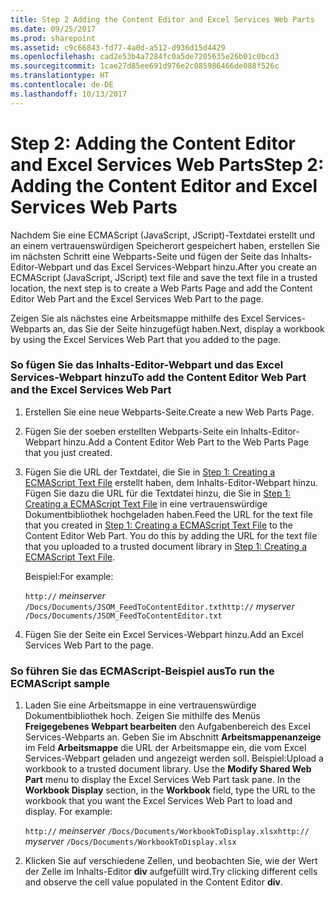 ```yaml
---
title: Step 2 Adding the Content Editor and Excel Services Web Parts
ms.date: 09/25/2017
ms.prod: sharepoint
ms.assetid: c9c66843-fd77-4a0d-a512-d936d15d4429
ms.openlocfilehash: cad2e53b4a7284fc0a5de7205635e26b01c0bcd3
ms.sourcegitcommit: 1cae27d85ee691d976e2c085986466de088f526c
ms.translationtype: HT
ms.contentlocale: de-DE
ms.lasthandoff: 10/13/2017
---
```

# <a name="step-2-adding-the-content-editor-and-excel-services-web-parts"></a><span data-ttu-id="d65e9-102">Step 2: Adding the Content Editor and Excel Services Web Parts</span><span class="sxs-lookup"><span data-stu-id="d65e9-102">Step 2: Adding the Content Editor and Excel Services Web Parts</span></span>

<span data-ttu-id="d65e9-103">Nachdem Sie eine ECMAScript (JavaScript, JScript)-Textdatei erstellt und an einem vertrauenswürdigen Speicherort gespeichert haben, erstellen Sie im nächsten Schritt eine Webparts-Seite und fügen der Seite das Inhalts-Editor-Webpart und das Excel Services-Webpart hinzu.</span><span class="sxs-lookup"><span data-stu-id="d65e9-103">After you create an ECMAScript (JavaScript, JScript) text file and save the text file in a trusted location, the next step is to create a Web Parts Page and add the Content Editor Web Part and the Excel Services Web Part to the page.</span></span> 
  
    
    

<span data-ttu-id="d65e9-104">Zeigen Sie als nächstes eine Arbeitsmappe mithilfe des Excel Services-Webparts an, das Sie der Seite hinzugefügt haben.</span><span class="sxs-lookup"><span data-stu-id="d65e9-104">Next, display a workbook by using the Excel Services Web Part that you added to the page.</span></span> 
### <a name="to-add-the-content-editor-web-part-and-the-excel-services-web-part"></a><span data-ttu-id="d65e9-105">So fügen Sie das Inhalts-Editor-Webpart und das Excel Services-Webpart hinzu</span><span class="sxs-lookup"><span data-stu-id="d65e9-105">To add the Content Editor Web Part and the Excel Services Web Part</span></span>


1. <span data-ttu-id="d65e9-106">Erstellen Sie eine neue Webparts-Seite.</span><span class="sxs-lookup"><span data-stu-id="d65e9-106">Create a new Web Parts Page.</span></span> 
    
  
2. <span data-ttu-id="d65e9-107">Fügen Sie der soeben erstellten Webparts-Seite ein Inhalts-Editor-Webpart hinzu.</span><span class="sxs-lookup"><span data-stu-id="d65e9-107">Add a Content Editor Web Part to the Web Parts Page that you just created.</span></span>
    
  
3. <span data-ttu-id="d65e9-p101">Fügen Sie die URL der Textdatei, die Sie in  [Step 1: Creating a ECMAScript Text File](step-1-creating-a-ecmascript-text-file.md) erstellt haben, dem Inhalts-Editor-Webpart hinzu. Fügen Sie dazu die URL für die Textdatei hinzu, die Sie in [Step 1: Creating a ECMAScript Text File](step-1-creating-a-ecmascript-text-file.md) in eine vertrauenswürdige Dokumentbibliothek hochgeladen haben.</span><span class="sxs-lookup"><span data-stu-id="d65e9-p101">Feed the URL for the text file that you created in  [Step 1: Creating a ECMAScript Text File](step-1-creating-a-ecmascript-text-file.md) to the Content Editor Web Part. You do this by adding the URL for the text file that you uploaded to a trusted document library in [Step 1: Creating a ECMAScript Text File](step-1-creating-a-ecmascript-text-file.md).</span></span> 
    
    <span data-ttu-id="d65e9-110">Beispiel:</span><span class="sxs-lookup"><span data-stu-id="d65e9-110">For example:</span></span> 
    
     <span data-ttu-id="d65e9-111">`http://` _meinserver_ `/Docs/Documents/JSOM_FeedToContentEditor.txt`</span><span class="sxs-lookup"><span data-stu-id="d65e9-111">`http://` _myserver_ `/Docs/Documents/JSOM_FeedToContentEditor.txt`</span></span>
    
  
4. <span data-ttu-id="d65e9-112">Fügen Sie der Seite ein Excel Services-Webpart hinzu.</span><span class="sxs-lookup"><span data-stu-id="d65e9-112">Add an Excel Services Web Part to the page.</span></span>
    
  

### <a name="to-run-the-ecmascript-sample"></a><span data-ttu-id="d65e9-113">So führen Sie das ECMAScript-Beispiel aus</span><span class="sxs-lookup"><span data-stu-id="d65e9-113">To run the ECMAScript sample</span></span>


1. <span data-ttu-id="d65e9-p102">Laden Sie eine Arbeitsmappe in eine vertrauenswürdige Dokumentbibliothek hoch. Zeigen Sie mithilfe des Menüs **Freigegebenes Webpart bearbeiten** den Aufgabenbereich des Excel Services-Webparts an. Geben Sie im Abschnitt **Arbeitsmappenanzeige** im Feld **Arbeitsmappe** die URL der Arbeitsmappe ein, die vom Excel Services-Webpart geladen und angezeigt werden soll. Beispiel:</span><span class="sxs-lookup"><span data-stu-id="d65e9-p102">Upload a workbook to a trusted document library. Use the **Modify Shared Web Part** menu to display the Excel Services Web Part task pane. In the **Workbook Display** section, in the **Workbook** field, type the URL to the workbook that you want the Excel Services Web Part to load and display. For example:</span></span>
    
     <span data-ttu-id="d65e9-118">`http://` _meinserver_ `/Docs/Documents/WorkbookToDisplay.xlsx`</span><span class="sxs-lookup"><span data-stu-id="d65e9-118">`http://` _myserver_ `/Docs/Documents/WorkbookToDisplay.xlsx`</span></span>
    
  
2. <span data-ttu-id="d65e9-119">Klicken Sie auf verschiedene Zellen, und beobachten Sie, wie der Wert der Zelle im Inhalts-Editor **div** aufgefüllt wird.</span><span class="sxs-lookup"><span data-stu-id="d65e9-119">Try clicking different cells and observe the cell value populated in the Content Editor **div**.</span></span> 
    
  

